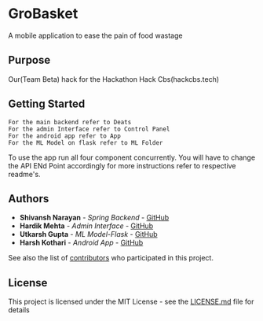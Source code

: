 # GroBasket

A mobile application to ease the pain of food wastage

## Purpose

Our(Team Beta) hack for the Hackathon Hack Cbs(hackcbs.tech)

## Getting Started

    For the main backend refer to Deats
    For the admin Interface refer to Control Panel
    For the android app refer to App
    For the ML Model on flask refer to ML Folder

To use the app run all four component concurrently. You will have to change the API ENd Point accordingly for more instructions refer to respective readme's. 

## Authors

* **Shivansh Narayan** - *Spring Backend* - [GitHub](https://github.com/narayanshivansh49)
* **Hardik Mehta** - *Admin Interface* - [GitHub](https://github.com/PurpleBooth)
* **Utkarsh Gupta** - *ML Model-Flask* - [GitHub](https://github.com/PurpleBooth)
* **Harsh Kothari** - *Android App* - [GitHub](https://github.com/PurpleBooth)

See also the list of [contributors](https://github.com/your/project/contributors) who participated in this project.

## License

This project is licensed under the MIT License - see the [LICENSE.md](LICENSE.md) file for details


